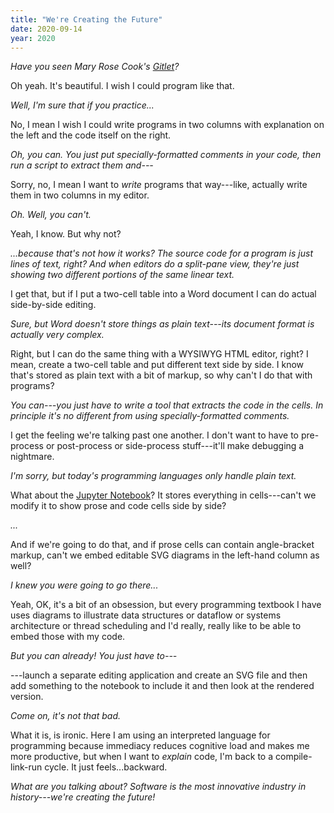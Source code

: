 ```yaml
---
title: "We're Creating the Future"
date: 2020-09-14
year: 2020
---
```


*Have you seen Mary Rose Cook's [Gitlet](http://gitlet.maryrosecook.com/docs/gitlet.html)?*

Oh yeah. It's beautiful. I wish I could program like that.

*Well, I'm sure that if you practice...*

No, I mean I wish I could write programs in two columns with explanation on the left and the code itself on the right.

*Oh, you can. You just put specially-formatted comments in your code, then run a script to extract them and---*

Sorry, no, I mean I want to _write_ programs that way---like, actually write them in two columns in my editor.

*Oh. Well, you can't.*

Yeah, I know. But why not?

*...because that's not how it works? The source code for a program is just lines of text, right?
And when editors do a split-pane view, they're just showing two different portions of the same linear text.*

I get that, but if I put a two-cell table into a Word document I can do actual side-by-side editing.

*Sure, but Word doesn't store things as plain text---its document format is actually very complex.*

Right, but I can do the same thing with a WYSIWYG HTML editor, right?
I mean, create a two-cell table and put different text side by side.
I know that's stored as plain text with a bit of markup,
so why can't I do that with programs?

*You can---you just have to write a tool that extracts the code in the cells.
In principle it's no different from using specially-formatted comments.*

I get the feeling we're talking past one another.
I don't want to have to pre-process or post-process or side-process stuff---it'll make debugging a nightmare.

*I'm sorry, but today's programming languages only handle plain text.*

What about the [Jupyter Notebook](https://jupyter.org/)?
It stores everything in cells---can't we modify it to show prose and code cells side by side?

*...*

And if we're going to do that,
and if prose cells can contain angle-bracket markup,
can't we embed editable SVG diagrams in the left-hand column as well?

*I knew you were going to go there...*

Yeah, OK, it's a bit of an obsession,
but every programming textbook I have uses diagrams to illustrate data structures or dataflow
or systems architecture or thread scheduling
and I'd really, really like to be able to embed those with my code.

*But you can already! You just have to---*

---launch a separate editing application and create an SVG file
and then add something to the notebook to include it and then look at the rendered version.

*Come on, it's not that bad.*

What it is, is ironic.
Here I am using an interpreted language for programming
because immediacy reduces cognitive load and makes me more productive,
but when I want to _explain_ code,
I'm back to a compile-link-run cycle.
It just feels...backward.

*What are you talking about?
Software is the most innovative industry in history---we're creating the future!*
